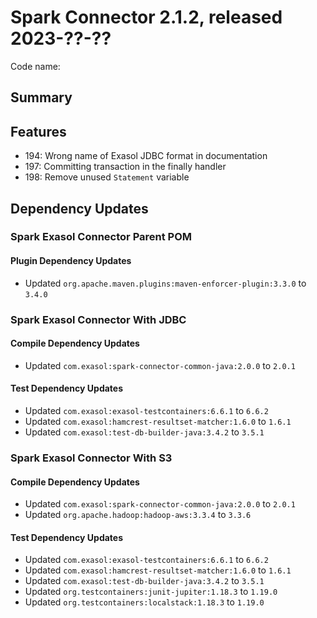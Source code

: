 # Spark Connector 2.1.2, released 2023-??-??

Code name:

## Summary

## Features

* 194: Wrong name of Exasol JDBC format in documentation
* 197: Committing transaction in the finally handler
* 198: Remove unused `Statement` variable

## Dependency Updates

### Spark Exasol Connector Parent POM

#### Plugin Dependency Updates

* Updated `org.apache.maven.plugins:maven-enforcer-plugin:3.3.0` to `3.4.0`

### Spark Exasol Connector With JDBC

#### Compile Dependency Updates

* Updated `com.exasol:spark-connector-common-java:2.0.0` to `2.0.1`

#### Test Dependency Updates

* Updated `com.exasol:exasol-testcontainers:6.6.1` to `6.6.2`
* Updated `com.exasol:hamcrest-resultset-matcher:1.6.0` to `1.6.1`
* Updated `com.exasol:test-db-builder-java:3.4.2` to `3.5.1`

### Spark Exasol Connector With S3

#### Compile Dependency Updates

* Updated `com.exasol:spark-connector-common-java:2.0.0` to `2.0.1`
* Updated `org.apache.hadoop:hadoop-aws:3.3.4` to `3.3.6`

#### Test Dependency Updates

* Updated `com.exasol:exasol-testcontainers:6.6.1` to `6.6.2`
* Updated `com.exasol:hamcrest-resultset-matcher:1.6.0` to `1.6.1`
* Updated `com.exasol:test-db-builder-java:3.4.2` to `3.5.1`
* Updated `org.testcontainers:junit-jupiter:1.18.3` to `1.19.0`
* Updated `org.testcontainers:localstack:1.18.3` to `1.19.0`
